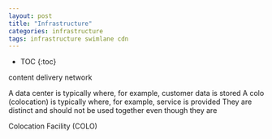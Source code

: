 ```yaml
---
layout: post
title: "Infrastructure"
categories: infrastructure
tags: infrastructure swimlane cdn
---
```


* TOC
{:toc}

content delivery network



A data center is typically where, for example, customer data is stored
A colo (colocation) is typically where, for example, service is provided
They are distinct and should not be used together even though they are

Colocation Facility (COLO)


